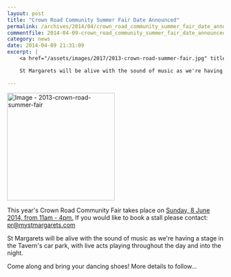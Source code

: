 ```yaml
---
layout: post
title: "Crown Road Community Summer Fair Date Announced"
permalink: /archives/2014/04/crown_road_community_summer_fair_date_announced.html
commentfile: 2014-04-09-crown_road_community_summer_fair_date_announced
category: news
date: 2014-04-09 21:31:09
excerpt: |
    <a href="/assets/images/2017/2013-crown-road-summer-fair.jpg" title="Click for a larger image"><img src="/assets/images/2017/2013-crown-road-summer-fair-thumb.jpg" width="250" alt="Image - 2013-crown-road-summer-fair"  class="photo right"/></a>

    St Margarets will be alive with the sound of music as we're having a stage in the Tavern's car park, with live acts playing throughout the day and into the night.

---
```


<a href="/assets/images/2017/2013-crown-road-summer-fair.jpg" title="Click for a larger image"><img src="/assets/images/2017/2013-crown-road-summer-fair-thumb.jpg" width="250" alt="Image - 2013-crown-road-summer-fair"  class="photo right"/></a>

This year's Crown Road Community Fair takes place on [Sunday, 8 June 2014, from 11am - 4pm.](/event/fair/200705144416) If you would like to book a stall please contact: <pr@mystmargarets.com>

St Margarets will be alive with the sound of music as we're having a stage in the Tavern's car park, with live acts playing throughout the day and into the night.

Come along and bring your dancing shoes! More details to follow...
